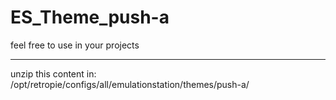 # ES_Theme_push-a
feel free to use in your projects
- - - - - - - - - - - - - - - - - -
unzip this content in:
/opt/retropie/configs/all/emulationstation/themes/push-a/   

